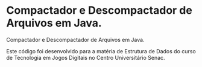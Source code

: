 # Compactador e Descompactador de Arquivos em Java.
Compactador e Descompactador de Arquivos em Java.

Este código foi desenvolvido para a matéria de Estrutura de Dados do curso de Tecnologia em Jogos Digitais no Centro Universitário Senac.
